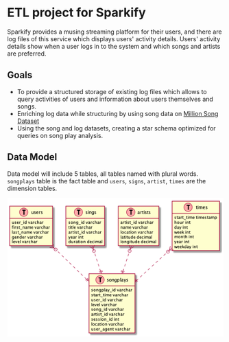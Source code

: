 # ETL project for Sparkify
Sparkify provides a musing streaming platform for their users, and there are log files of this service which displays users' activity details. Users' activity details show when a user logs in to the system and which songs and artists are preferred.

 ## Goals
- To provide a structured storage of existing log files which allows to query activities of users and information about users themselves and songs.
- Enriching log data while structuring by using song data on [Million Song Dataset](http://millionsongdataset.com/)
- Using the song and log datasets, creating a star schema optimized for queries on song play analysis.

## Data Model
Data model will include 5 tables, all tables named with plural words.
`songplays` table is the fact table and `users`, `signs`, `artist`, `times` are the dimension tables.

![Data Model](./docs/DataModel.png)
